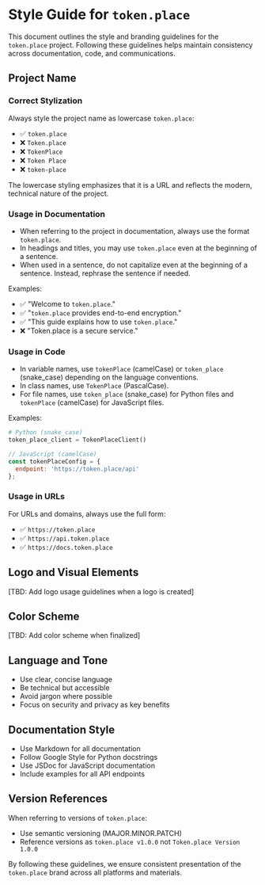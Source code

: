# Style Guide for `token.place`

This document outlines the style and branding guidelines for the `token.place` project. Following these guidelines helps maintain consistency across documentation, code, and communications.

## Project Name

### Correct Stylization

Always style the project name as lowercase `token.place`:

- ✅ `token.place`
- ❌ `Token.place`
- ❌ `TokenPlace`
- ❌ `Token Place`
- ❌ `token-place`

The lowercase styling emphasizes that it is a URL and reflects the modern, technical nature of the project.

### Usage in Documentation

- When referring to the project in documentation, always use the format `token.place`.
- In headings and titles, you may use `token.place` even at the beginning of a sentence.
- When used in a sentence, do not capitalize even at the beginning of a sentence. Instead, rephrase the sentence if needed.

Examples:
- ✅ "Welcome to `token.place`."
- ✅ "`token.place` provides end-to-end encryption."
- ✅ "This guide explains how to use `token.place`."
- ❌ "Token.place is a secure service."

### Usage in Code

- In variable names, use `tokenPlace` (camelCase) or `token_place` (snake_case) depending on the language conventions.
- In class names, use `TokenPlace` (PascalCase).
- For file names, use `token_place` (snake_case) for Python files and `tokenPlace` (camelCase) for JavaScript files.

Examples:
```python
# Python (snake_case)
token_place_client = TokenPlaceClient()
```

```javascript
// JavaScript (camelCase)
const tokenPlaceConfig = {
  endpoint: 'https://token.place/api'
};
```

### Usage in URLs

For URLs and domains, always use the full form:

- ✅ `https://token.place`
- ✅ `https://api.token.place`
- ✅ `https://docs.token.place`

## Logo and Visual Elements

[TBD: Add logo usage guidelines when a logo is created]

## Color Scheme

[TBD: Add color scheme when finalized]

## Language and Tone

- Use clear, concise language
- Be technical but accessible
- Avoid jargon where possible
- Focus on security and privacy as key benefits

## Documentation Style

- Use Markdown for all documentation
- Follow Google Style for Python docstrings
- Use JSDoc for JavaScript documentation
- Include examples for all API endpoints

## Version References

When referring to versions of `token.place`:

- Use semantic versioning (MAJOR.MINOR.PATCH)
- Reference versions as `token.place v1.0.0` not `Token.place Version 1.0.0`

By following these guidelines, we ensure consistent presentation of the `token.place` brand across all platforms and materials. 